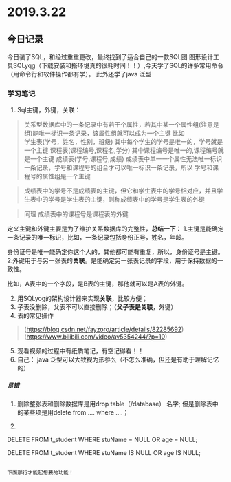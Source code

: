 # 2019.3.22
## 今日记录
 今日装了SQL，和经过重重更改，最终找到了适合自己的一款SQL图
 图形设计工具SQLyqg（下载安装和搭环境真的很耗时间！！）,今天学了SQL的许多常用命令（用命令行和软件操作都有学）。
 此外还学了java 泛型
### 学习笔记
 1.  Sql主键，外键，关联：

>关系型数据库中的一条记录中有若干个属性，若其中某一个属性组(注意是组)能唯一标识一条记录，该属性组就可以成为一个主键 
比如  
学生表(学号，姓名，性别，班级) 
其中每个学生的学号是唯一的，学号就是一个主键 
课程表(课程编号,课程名,学分) 
其中课程编号是唯一的,课程编号就是一个主键 
成绩表(学号,课程号,成绩) 
成绩表中单一一个属性无法唯一标识一条记录，学号和课程号的组合才可以唯一标识一条记录，所以 学号和课程号的属性组是一个主键 
  
>成绩表中的学号不是成绩表的主键，但它和学生表中的学号相对应，并且学生表中的学号是学生表的主键，则称成绩表中的学号是学生表的外键 
  
>同理 成绩表中的课程号是课程表的外键 
  
定义主键和外键主要是为了维护关系数据库的完整性，**总结一下：**
1.主键是能确定一条记录的唯一标识，比如，一条记录包括身份正号，姓名，年龄。

身份证号是唯一能确定你这个人的，其他都可能有重复，所以，身份证号是主键。 
2.外键用于与另一张表的**关联**。是能确定另一张表记录的字段，用于保持数据的一致性。

比如，A表中的一个字段，是B表的主键，那他就可以是A表的外键。

 2. 用SQLyog的架构设计器来实现**关联**，比较方便；
 3.  子表没删除，父表不可以直接删除；（**父子表是关联**，外键）
 4.  表的常见操作
>(https://blog.csdn.net/fayzoro/article/details/82285692)
>(https://www.bilibili.com/video/av5354244/?p=10)

5. 观看视频的过程中有纸质笔记，有空记得看！！
6. 自己：
java 泛型可以大致视为形参么（不怎么准确，但还是有助于理解记忆的）
##### 易错
1. 删除整张表和删除数据库是用drop table（/database） 名字;
但是删除表中的某些项是用delete from .... where ....；
2.  ````
 DELETE FROM t_student WHERE stuName = NULL OR age = NULL;

DELETE FROM t_student WHERE stuName IS NULL OR age IS NULL;
```````

下面那行才能起想要的功能！